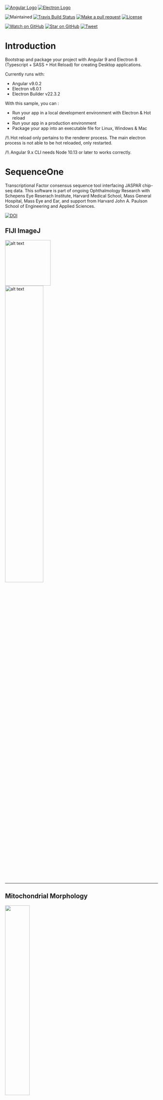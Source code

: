 [![Angular Logo](https://www.vectorlogo.zone/logos/angular/angular-icon.svg)](https://angular.io/) [![Electron Logo](https://www.vectorlogo.zone/logos/electronjs/electronjs-icon.svg)](https://electronjs.org/)

![Maintained][maintained-badge]
[![Travis Build Status][build-badge]][build]
[![Make a pull request][prs-badge]][prs]
[![License](http://img.shields.io/badge/Licence-MIT-brightgreen.svg)](LICENSE.md)

[![Watch on GitHub][github-watch-badge]][github-watch]
[![Star on GitHub][github-star-badge]][github-star]
[![Tweet][twitter-badge]][twitter]

# Introduction

Bootstrap and package your project with Angular 9 and Electron 8 (Typescript + SASS + Hot Reload) for creating Desktop applications.

Currently runs with:

- Angular v9.0.2
- Electron v8.0.1
- Electron Builder v22.3.2

With this sample, you can :

- Run your app in a local development environment with Electron & Hot reload
- Run your app in a production environment
- Package your app into an executable file for Linux, Windows & Mac

/!\ Hot reload only pertains to the renderer process. The main electron process is not able to be hot reloaded, only restarted.

/!\ Angular 9.x CLI needs Node 10.13 or later to works correctly.


# SequenceOne
Transcriptional Factor consensus sequence tool interfacing JASPAR chip-seq data. This software is part of ongoing Ophthalmology Research with Schepens Eye Reserach Institute, Harvard Medical School, Mass General Hospital, Mass Eye and Ear, and support from Harvard John A. Paulson School of Engineering and Applied Sciences.

[![DOI](https://zenodo.org/badge/225500245.svg)](https://zenodo.org/badge/latestdoi/225500245)

## FIJI ImageJ
 <img src="https://imagej.net/_images/a/ae/Fiji-icon.png" alt="alt text" height="150px"> <br/>
 <img src="https://i.ytimg.com/vi/1Xd_sLPwPp8/maxresdefault.jpg" alt="alt text" width="50%"> <br/>

---
## Mitochondrial Morphology
 <div class="responsive-image">
  <picture style="padding-top: 40%">
    <img src="https://static4.olympus-lifescience.com/data/olympusmicro/galleries/confocal/cells/muntjac/images/muntjacexlarge2.jpg?rev=52EA" width="40%">
  </picture>
</div>

---
## Chromatin Immunoprecipitation (Chip-SEQ)
 <img src="https://www.researchgate.net/profile/John_Dahl/publication/5864276/figure/fig1/AS:280541862612992@1443897800286/The-chromatin-immunoprecipitation-ChIP-assay.png" alt="alt text" width="50%"> <br/>
 


## Getting Started

Clone this repository locally :

``` bash
git clone https://github.com/butcer0/SequenceOne-Client.git
```

Install dependencies with npm :

``` bash
npm install
```

There is an issue with `yarn` and `node_modules` when the application is built by the packager. Please use `npm` as dependencies manager.


If you want to generate Angular components with Angular-cli , you **MUST** install `@angular/cli` in npm global context.
Please follow [Angular-cli documentation](https://github.com/angular/angular-cli) if you had installed a previous version of `angular-cli`.

``` bash
npm install -g @angular/cli
```

## To build for development

- **in a terminal window** -> npm start

Voila! You can use your Angular + Electron app in a local development environment with hot reload !

The application code is managed by `main.ts`. In this sample, the app runs with a simple Angular App (http://localhost:4200) and an Electron window.
The Angular component contains an example of Electron and NodeJS native lib import.
You can disable "Developer Tools" by commenting `win.webContents.openDevTools();` in `main.ts`.

## Included Commands

|Command|Description|
|--|--|
|`npm run ng:serve:web`| Execute the app in the browser |
|`npm run build`| Build the app. Your built files are in the /dist folder. |
|`npm run build:prod`| Build the app with Angular aot. Your built files are in the /dist folder. |
|`npm run electron:local`| Builds your application and start electron
|`npm run electron:linux`| Builds your application and creates an app consumable on linux system |
|`npm run electron:windows`| On a Windows OS, builds your application and creates an app consumable in windows 32/64 bit systems |
|`npm run electron:mac`|  On a MAC OS, builds your application and generates a `.app` file of your application that can be run on Mac |

**Your application is optimised. Only /dist folder and node dependencies are included in the executable.**

## You want to use a specific lib (like rxjs) in electron main thread ?

YES! You can do it! Just by importing your library in npm dependencies section (not **devDependencies**) with `npm install --save`. It will be loaded by electron during build phase and added to your final package. Then use your library by importing it in `main.ts` file. Quite simple, isn't it ?

## Browser mode

Maybe you want to execute the application in the browser with hot reload ? Just run `npm run ng:serve:web`.
**Note that you can't use Electron or NodeJS native libraries in this case.** Please check `providers/electron.service.ts` to watch how conditional import of electron/Native libraries is done.

## Branch & Packages version

- Angular 4 & Electron 1 : Branch [angular4](https://github.com/butcer0/SequenceOne-Client/tree/angular4)
- Angular 5 & Electron 1 : Branch [angular5](https://github.com/butcer0/SequenceOne-Client/tree/angular5)
- Angular 6 & Electron 3 : Branch [angular6](https://github.com/butcer0/SequenceOne-Client/tree/angular6)
- Angular 7 & Electron 3 : Branch [angular7](https://github.com/butcer0/SequenceOne-Client/tree/angular7)
- Angular 8 & Electron 7 : Branch [angular7](https://github.com/butcer0/SequenceOne-Client/tree/angular8)
- Angular 9 & Electron 8 : (master)

[build-badge]: https://travis-ci.org/maximegris/SequenceOne-Client.svg?branch=master&style=style=flat-square
[build]: https://travis-ci.org/maximegris/SequenceOne-Client
[license-badge]: https://img.shields.io/badge/license-Apache2-blue.svg?style=style=flat-square
[license]: https://github.com/butcer0/SequenceOne-Client/blob/master/LICENSE.md
[prs-badge]: https://img.shields.io/badge/PRs-welcome-brightgreen.svg?style=flat-square
[prs]: http://makeapullrequest.com
[github-watch-badge]: https://img.shields.io/github/watchers/maximegris/SequenceOne-Client.svg?style=social
[github-watch]: https://github.com/butcer0/SequenceOne-Client/watchers
[github-star-badge]: https://img.shields.io/github/stars/maximegris/SequenceOne-Client.svg?style=social
[github-star]: https://github.com/butcer0/SequenceOne-Client/stargazers
[twitter]: https://twitter.com/intent/tweet?text=Check%20out%20SequenceOne-Client!%20https://github.com/butcer0/SequenceOne-Client%20%F0%9F%91%8D
[twitter-badge]: https://img.shields.io/twitter/url/https/github.com/butcer0/SequenceOne-Client.svg?style=social
[maintained-badge]: https://img.shields.io/badge/maintained-yes-brightgreen

---
## Affiliations and Acknowledgements
<p>
  <span>
  <div>
  </div>

  <img src="https://static.projects.iq.harvard.edu/files/styles/os_files_large/public/jurkunaslab/files/hms-dept-of-ophthalmology-header_1_0.png?m=1468002348&itok=LU1fMHSR" alt="alt text" width="40%" style="margin: 5px; padding: 15px"> 
  <img src="https://upload.wikimedia.org/wikipedia/en/thumb/3/31/Mass_Eye_and_Ear_logo.png/880px-Mass_Eye_and_Ear_logo.png" alt="alt text" height="80px" style="margin: 5px; padding: 15px">  <br/>
   <img src="https://png2.cleanpng.com/sh/019a8f8df7def541846e404582e9bb27/L0KzQYm3U8MxN5lAiZH0aYP2gLBuTfhieqdmitY2anBrfn7oTgBifZ14h9C2c3Prf7FzTf9nNZZzf9t3ZXX1ebBuTfFvbF54jOdteT24cbPsUsRiOWI3e6NsOT68SIe4WcU3P2I6SqQ9MUC5RYi3V8Y5NqFzf3==/kisspng-harvard-john-a-paulson-school-of-engineering-and-study-5abe24a112c1c9.9861956715224106570768.png" alt="alt text" height="100px" style="margin: 5px; padding: 20px">
  <img src="https://static.scholar.harvard.edu/files/styles/os_files_xxlarge/public/florianfintelmann/files/mgh_clear_background_large.png?m=1515673739&itok=UTssvlKV" alt="alt text" width="40%" style="margin: 5px; padding: 15px"> 
  </span>
 </p> 
 
  ---
  
The authors have no conflicts of interest or financial disclosures. Please contact research institute for up-to-date information of funding and supporting parties. Human ethics was approved by the Mass General Research Ethics Consultation Unit.


